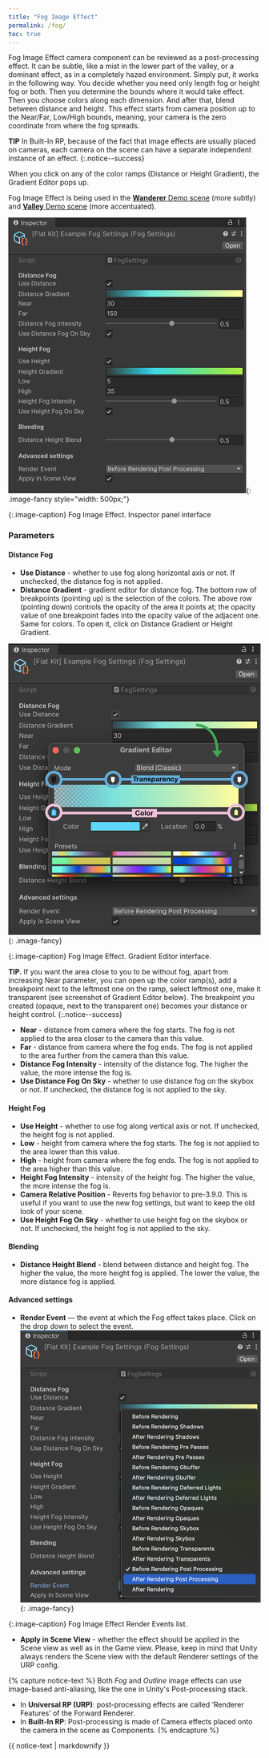 ```yaml
---
title: "Fog Image Effect"
permalink: /fog/
toc: true
---
```


Fog Image Effect camera component can be reviewed as a post-processing effect. It can be subtle, like a mist in the lower part of the valley, or a dominant effect, as in a completely hazed environment. Simply put, it works in the following way. You decide whether you need only length fog or height fog or both. Then you determine the bounds where it would take effect. Then you choose colors along each dimension. And after that, blend between distance and height. This effect starts from camera position up to the Near/Far, Low/High bounds, meaning, your camera is the zero coordinate from where the fog spreads. 

**TIP** In Built-In RP, because of the fact that image effects are usually placed on cameras, each camera on the scene can have a separate independent instance of an effect.
{:.notice--success}

<!-- Because Unity’s MSAA (multi-sample anti-aliasing, which is an option in the Quality Settings of your project) does not apply to depth texture, there may be inconsistencies between the anti-aliased color image and the unprocessed depth image. This may look as aliasing if fog intensity is set to a high value. *Such artefacts may only occur if using MSAA*, so we recommend using screen-space anti-aliasing, such as in Unity’s post-processing stack that you can import by going to Window ▶︎ Package Manager in Unity 2018+. -->

When you click on any of the color ramps (Distance or Height Gradient), the Gradient Editor pops up.

Fog Image Effect is being used in the [**Wanderer** Demo scene](https://flatkit.dustyroom.com/demo-scenes/#wanderer) (more subtly) and [**Valley** Demo scene](https://flatkit.dustyroom.com/demo-scenes/#valley) (more accentuated).

![Fog Image Effect. Inspector panel interface](/FlatKit_Manual_Images/fog_image_effect.png){: .image-fancy style="width: 500px;"}

{:.image-caption}
Fog Image Effect. Inspector panel interface

### Parameters

#### Distance Fog

* **Use Distance** - whether to use fog along horizontal axis or not. If unchecked, the distance fog is not applied.
* **Distance Gradient** - gradient editor for distance fog. The bottom row of breakpoints (pointing up) is the selection of the colors. The above row (pointing down) controls the opacity of the area it points at; the opacity value of one breakpoint fades into the opacity value of the adjacent one. Same for colors. To open it, click on Distance Gradient or Height Gradient.

![Fog Image Effect. Gradient Editor interface.](/FlatKit_Manual_Images/fog_image_effect_gradient_editor.png){: .image-fancy}

{:.image-caption}
Fog Image Effect. Gradient Editor interface.

**TIP.** If you want the area close to you to be without fog, apart from increasing Near parameter, you can open up the color ramp(s), add a breakpoint next to the leftmost one on the ramp, select leftmost one, make it transparent (see screenshot of Gradient Editor below). The breakpoint you created (opaque, next to the transparent one) becomes your distance or height control.
{:.notice--success}

* **Near** - distance from camera where the fog starts. The fog is not applied to the area closer to the camera than this value.
* **Far** - distance from camera where the fog ends. The fog is not applied to the area further from the camera than this value.
* **Distance Fog Intensity** - intensity of the distance fog. The higher the value, the more intense the fog is.
* **Use Distance Fog On Sky** - whether to use distance fog on the skybox or not. If unchecked, the distance fog is not applied to the sky.

#### Height Fog
* **Use Height** - whether to use fog along vertical axis or not. If unchecked, the height fog is not applied.
* **Low** - height from camera where the fog starts. The fog is not applied to the area lower than this value.
* **High** - height from camera where the fog ends. The fog is not applied to the area higher than this value.
* **Height Fog Intensity** - intensity of the height fog. The higher the value, the more intense the fog is.
* **Camera Relative Position** - Reverts fog behavior to pre-3.9.0. This is useful if you want to use the new fog settings, but want to keep the old look of your scene.
* **Use Height Fog On Sky** - whether to use height fog on the skybox or not. If unchecked, the height fog is not applied to the sky.

#### Blending
* **Distance Height Blend** - blend between distance and height fog. The higher the value, the more height fog is applied. The lower the value, the more distance fog is applied.

#### Advanced settings
* **Render Event** — the event at which the Fog effect takes place. Click on the drop down to select the event.
![](/FlatKit_Manual_Images/fog_image_effect_render_events.png){: .image-fancy}

{:.image-caption}
Fog Image Effect Render Events list.
* **Apply in Scene View** - whether the effect should be applied in the Scene view as well as in the Game view. Please, keep in mind that Unity always renders the Scene view with the default Renderer settings of the URP config.

{% capture notice-text %}
Both *Fog* and *Outline* image effects can use image-based anti-aliasing, like the one in Unity's Post-processing stack.

* In **Universal RP (URP)**: post-processing effects are called ‘Renderer Features’ of the Forward Renderer.
* In **Built-In RP**: Post-processing is made of Camera effects placed onto the camera in the scene as Components.
{% endcapture %}

<div class="notice--info">
  {{ notice-text | markdownify }}
</div>

